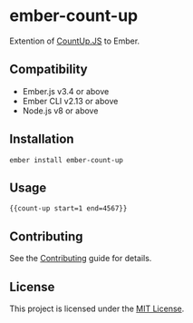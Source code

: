ember-count-up
==============================================================================

Extention of [CountUp.JS](https://github.com/inorganik/countUp.js/) to Ember.


Compatibility
------------------------------------------------------------------------------

* Ember.js v3.4 or above
* Ember CLI v2.13 or above
* Node.js v8 or above


Installation
------------------------------------------------------------------------------

```
ember install ember-count-up
```


Usage
------------------------------------------------------------------------------

```
{{count-up start=1 end=4567}}
```


Contributing
------------------------------------------------------------------------------

See the [Contributing](CONTRIBUTING.md) guide for details.


License
------------------------------------------------------------------------------

This project is licensed under the [MIT License](LICENSE.md).
